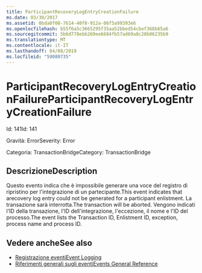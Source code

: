 ```yaml
---
title: ParticipantRecoveryLogEntryCreationFailure
ms.date: 03/30/2017
ms.assetid: 0bda0f08-7614-40f8-912a-06f5a99393e6
ms.openlocfilehash: b55f6a5c3665295f35aa52bbed54cbef368b65a6
ms.sourcegitcommit: 5b6d778ebb269ee6684fb57ad69a8c28b06235b9
ms.translationtype: MT
ms.contentlocale: it-IT
ms.lasthandoff: 04/08/2019
ms.locfileid: "59080735"
---
```

# <a name="participantrecoverylogentrycreationfailure"></a><span data-ttu-id="5bc06-102">ParticipantRecoveryLogEntryCreationFailure</span><span class="sxs-lookup"><span data-stu-id="5bc06-102">ParticipantRecoveryLogEntryCreationFailure</span></span>
<span data-ttu-id="5bc06-103">Id: 141</span><span class="sxs-lookup"><span data-stu-id="5bc06-103">Id: 141</span></span>  
  
 <span data-ttu-id="5bc06-104">Gravità: Error</span><span class="sxs-lookup"><span data-stu-id="5bc06-104">Severity: Error</span></span>  
  
 <span data-ttu-id="5bc06-105">Categoria: TransactionBridge</span><span class="sxs-lookup"><span data-stu-id="5bc06-105">Category: TransactionBridge</span></span>  
  
## <a name="description"></a><span data-ttu-id="5bc06-106">Descrizione</span><span class="sxs-lookup"><span data-stu-id="5bc06-106">Description</span></span>  
 <span data-ttu-id="5bc06-107">Questo evento indica che è impossibile generare una voce del registro di ripristino per l'integrazione di un partecipante.</span><span class="sxs-lookup"><span data-stu-id="5bc06-107">This event indicates that arecovery log entry could not be generated for a participant enlistment.</span></span> <span data-ttu-id="5bc06-108">La transazione sarà interrotta.</span><span class="sxs-lookup"><span data-stu-id="5bc06-108">The transaction will be aborted.</span></span> <span data-ttu-id="5bc06-109">Vengono indicati l'ID della transazione, l'ID dell'integrazione, l'eccezione, il nome e l'ID del processo.</span><span class="sxs-lookup"><span data-stu-id="5bc06-109">The event lists the Transaction ID, Enlistment ID, exception, process name and process ID.</span></span>  
  
## <a name="see-also"></a><span data-ttu-id="5bc06-110">Vedere anche</span><span class="sxs-lookup"><span data-stu-id="5bc06-110">See also</span></span>

- [<span data-ttu-id="5bc06-111">Registrazione eventi</span><span class="sxs-lookup"><span data-stu-id="5bc06-111">Event Logging</span></span>](../../../../../docs/framework/wcf/diagnostics/event-logging/index.md)
- [<span data-ttu-id="5bc06-112">Riferimenti generali sugli eventi</span><span class="sxs-lookup"><span data-stu-id="5bc06-112">Events General Reference</span></span>](../../../../../docs/framework/wcf/diagnostics/event-logging/events-general-reference.md)
